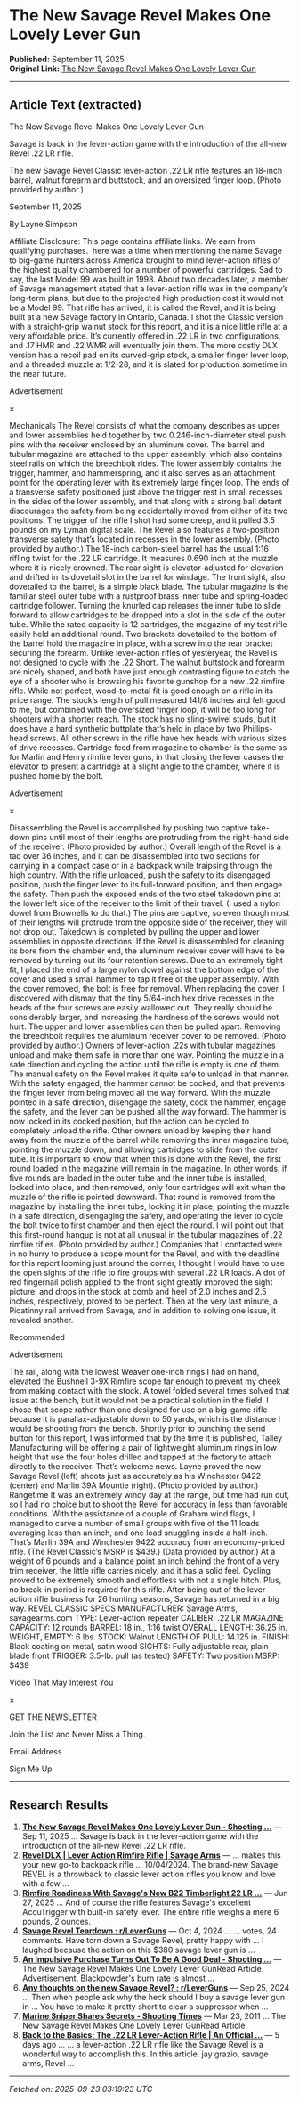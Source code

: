 # The New Savage Revel Makes One Lovely Lever Gun

**Published:** September 11, 2025  
**Original Link:** [The New Savage Revel Makes One Lovely Lever Gun](https://www.shootingtimes.com/editorial/savage-revel-lovely-lever-gun/532804)

---

## Article Text (extracted)


The New Savage Revel Makes One Lovely Lever Gun

Savage is back in the lever-action game with the introduction of the all-new Revel .22 LR rifle.

 The new Savage Revel Classic lever-action .22 LR rifle features an 18-inch barrel, walnut forearm and buttstock, and an oversized finger loop. (Photo provided by author.)

September 11, 2025

By Layne Simpson

Affiliate Disclosure: This page contains affiliate links. We earn from qualifying purchases.
 here was a time when mentioning the name Savage to big-game hunters across America brought to mind lever-action rifles of the highest quality chambered for a number of powerful cartridges. Sad to say, the last Model 99 was built in 1998. About two decades later, a member of Savage management stated that a lever-action rifle was in the company’s long-term plans, but due to the projected high production cost it would not be a Model 99.
That rifle has arrived, it is called the Revel, and it is being built at a new Savage factory in Ontario, Canada. I shot the Classic version with a straight-grip walnut stock for this report, and it is a nice little rifle at a very affordable price. It’s currently offered in .22 LR in two configurations, and .17 HMR and .22 WMR will eventually join them. The more costly DLX version has a recoil pad on its curved-grip stock, a smaller finger lever loop, and a threaded muzzle at 1/2-28, and it is slated for production sometime in the near future.

Advertisement

×

Mechanicals
The Revel consists of what the company describes as upper and lower assemblies held together by two 0.246-inch-diameter steel push pins with the receiver enclosed by an aluminum cover. The barrel and tubular magazine are attached to the upper assembly, which also contains steel rails on which the breechbolt rides. The lower assembly contains the trigger, hammer, and hammerspring, and it also serves as an attachment point for the operating lever with its extremely large finger loop. The ends of a transverse safety positioned just above the trigger rest in small recesses in the sides of the lower assembly, and that along with a strong ball detent discourages the safety from being accidentally moved from either of its two positions. The trigger of the rifle I shot had some creep, and it pulled 3.5 pounds on my Lyman digital scale.
The Revel also features a two-position transverse safety that’s located in recesses in the lower assembly. (Photo provided by author.)
The 18-inch carbon-steel barrel has the usual 1:16 rifling twist for the .22 LR cartridge. It measures 0.690 inch at the muzzle where it is nicely crowned. The rear sight is elevator-adjusted for elevation and drifted in its dovetail slot in the barrel for windage. The front sight, also dovetailed to the barrel, is a simple black blade. The tubular magazine is the familiar steel outer tube with a rustproof brass inner tube and spring-loaded cartridge follower. Turning the knurled cap releases the inner tube to slide forward to allow cartridges to be dropped into a slot in the side of the outer tube. While the rated capacity is 12 cartridges, the magazine of my test rifle easily held an additional round. Two brackets dovetailed to the bottom of the barrel hold the magazine in place, with a screw into the rear bracket securing the forearm. Unlike lever-action rifles of yesteryear, the Revel is not designed to cycle with the .22 Short.
The walnut buttstock and forearm are nicely shaped, and both have just enough contrasting figure to catch the eye of a shooter who is browsing his favorite gunshop for a new .22 rimfire rifle. While not perfect, wood-to-metal fit is good enough on a rifle in its price range. The stock’s length of pull measured 141/8 inches and felt good to me, but combined with the oversized finger loop, it will be too long for shooters with a shorter reach. The stock has no sling-swivel studs, but it does have a hard synthetic buttplate that’s held in place by two Phillips-head screws. All other screws in the rifle have hex heads with various sizes of drive recesses. Cartridge feed from magazine to chamber is the same as for Marlin and Henry rimfire lever guns, in that closing the lever causes the elevator to present a cartridge at a slight angle to the chamber, where it is pushed home by the bolt.

Advertisement

×

Disassembling the Revel is accomplished by pushing two captive take-down pins until most of their lengths are protruding from the right-hand side of the receiver. (Photo provided by author.)
Overall length of the Revel is a tad over 36 inches, and it can be disassembled into two sections for carrying in a compact case or in a backpack while traipsing through the high country. With the rifle unloaded, push the safety to its disengaged position, push the finger lever to its full-­forward position, and then engage the safety. Then push the exposed ends of the two steel takedown pins at the lower left side of the receiver to the limit of their travel. (I used a nylon dowel from Brownells to do that.) The pins are captive, so even though most of their lengths will protrude from the opposite side of the receiver, they will not drop out. Takedown is completed by pulling the upper and lower assemblies in opposite directions.
If the Revel is disassembled for cleaning its bore from the chamber end, the aluminum receiver cover will have to be removed by turning out its four retention screws. Due to an extremely tight fit, I placed the end of a large nylon dowel against the bottom edge of the cover and used a small hammer to tap it free of the upper assembly. With the cover removed, the bolt is free for removal. When replacing the cover, I discovered with dismay that the tiny 5/64-inch hex drive recesses in the heads of the four screws are easily wallowed out. They really should be considerably larger, and increasing the hardness of the screws would not hurt.
The upper and lower assemblies can then be pulled apart. Removing the breechbolt requires the aluminum receiver cover to be removed. (Photo provided by author.)
Owners of lever-action .22s with tubular magazines unload and make them safe in more than one way. Pointing the muzzle in a safe direction and cycling the action until the rifle is empty is one of them. The manual safety on the Revel makes it quite safe to unload in that manner. With the safety engaged, the hammer cannot be cocked, and that prevents the finger lever from being moved all the way forward. With the muzzle pointed in a safe direction, disengage the safety, cock the hammer, engage the safety, and the lever can be pushed all the way forward. The hammer is now locked in its cocked position, but the action can be cycled to completely unload the rifle.
Other owners unload by keeping their hand away from the muzzle of the barrel while removing the inner magazine tube, pointing the muzzle down, and allowing cartridges to slide from the outer tube. It is important to know that when this is done with the Revel, the first round loaded in the magazine will remain in the magazine. In other words, if five rounds are loaded in the outer tube and the inner tube is installed, locked into place, and then removed, only four cartridges will exit when the muzzle of the rifle is pointed downward. That round is removed from the magazine by installing the inner tube, locking it in place, pointing the muzzle in a safe direction, disengaging the safety, and operating the lever to cycle the bolt twice to first chamber and then eject the round. I will point out that this first-round hangup is not at all unusual in the tubular magazines of .22 rimfire rifles.
(Photo provided by author.)
Companies that I contacted were in no hurry to produce a scope mount for the Revel, and with the deadline for this report looming just around the corner, I thought I would have to use the open sights of the rifle to fire groups with several .22 LR loads. A dot of red fingernail polish applied to the front sight greatly improved the sight picture, and drops in the stock at comb and heel of 2.0 inches and 2.5 inches, respectively, proved to be perfect. Then at the very last minute, a Picatinny rail arrived from Savage, and in addition to solving one issue, it revealed another.

Recommended

Advertisement

The rail, along with the lowest Weaver one-inch rings I had on hand, elevated the Bushnell 3-9X Rimfire scope far enough to prevent my cheek from making contact with the stock. A towel folded several times solved that issue at the bench, but it would not be a practical solution in the field. I chose that scope rather than one designed for use on a big-game rifle because it is parallax-adjustable down to 50 yards, which is the distance I would be shooting from the bench. Shortly prior to punching the send button for this report, I was informed that by the time it is published, Talley Manufacturing will be offering a pair of lightweight aluminum rings in low height that use the four holes drilled and tapped at the factory to attach directly to the receiver. That’s welcome news.
Layne proved the new Savage Revel (left) shoots just as accurately as his Winchester 9422 (center) and Marlin 39A Mountie (right). (Photo provided by author.)
Rangetime
It was an extremely windy day at the range, but time had run out, so I had no choice but to shoot the Revel for accuracy in less than favorable conditions. With the assistance of a couple of Graham wind flags, I managed to carve a number of small groups with five of the 11 loads averaging less than an inch, and one load snuggling inside a half-inch. That’s Marlin 39A and Winchester 9422 accuracy from an economy-priced rifle. (The Revel Classic’s MSRP is $439.)
(Data provided by author.)
At a weight of 6 pounds and a balance point an inch behind the front of a very trim receiver, the little rifle carries nicely, and it has a solid feel. Cycling proved to be extremely smooth and effortless with not a single hitch. Plus, no break-in period is required for this rifle. After being out of the lever-action rifle business for 26 hunting seasons, Savage has returned in a big way.
REVEL CLASSIC SPECS
MANUFACTURER:
 Savage Arms, 
savagearms.com
TYPE:
 Lever-action repeater
CALIBER:
 .22 LR
MAGAZINE CAPACITY:
 12 rounds
BARREL:
 18 in., 1:16 twist
OVERALL LENGTH:
 36.25 in.
WEIGHT, EMPTY:
 6 lbs.
STOCK:
 Walnut
LENGTH OF PULL:
 14.125 in.
FINISH:
 Black coating on metal, satin wood
SIGHTS:
 Fully adjustable rear, plain blade front
TRIGGER:
 3.5-lb. pull (as tested)
SAFETY:
 Two position
MSRP:
 $439

Video That May Interest You

×

GET THE NEWSLETTER

 Join the List and Never Miss a Thing.

Email Address

Sign Me Up

---

## Research Results

1. **[The New Savage Revel Makes One Lovely Lever Gun - Shooting ...](https://www.shootingtimes.com/editorial/savage-revel-lovely-lever-gun/532804)** — Sep 11, 2025 ... Savage is back in the lever-action game with the introduction of the all-new Revel .22 LR rifle.
2. **[Revel DLX | Lever Action Rimfire Rifle | Savage Arms](https://savagearms.com/firearms/model/revel-dlx)** — ... makes this your new go-to backpack rifle ... 10/04/2024. The brand-new Savage REVEL is a throwback to classic lever action rifles you know and love with a few ...
3. **[Rimfire Readiness With Savage's New B22 Timberlight 22 LR ...](https://www.shootingtimes.com/editorial/rimfire-readiness-savages-b22-timberlight/527153)** — Jun 27, 2025 ... And of course the rifle features Savage's excellent AccuTrigger with built-in safety lever. The entire rifle weighs a mere 6 pounds, 2 ounces.
4. **[Savage Revel Teardown : r/LeverGuns](https://www.reddit.com/r/LeverGuns/comments/1fvoj0h/savage_revel_teardown/)** — Oct 4, 2024 ... ... votes, 24 comments. Have torn down a Savage Revel, pretty happy with ... I laughed because the action on this $380 savage lever gun is ...
5. **[An Impulsive Purchase Turns Out To Be A Good Deal - Shooting ...](https://www.shootingtimes.com/editorial/longgun_reviews_st_impulse_200908/100053)** — The New Savage Revel Makes One Lovely Lever GunRead Article. Advertisement. Blackpowder's burn rate is almost ...
6. **[Any thoughts on the new Savage Revel? : r/LeverGuns](https://www.reddit.com/r/LeverGuns/comments/1fosd4c/any_thoughts_on_the_new_savage_revel/)** — Sep 25, 2024 ... Then when people ask why the heck should I buy a savage lever gun in ... You have to make it pretty short to clear a suppressor when ...
7. **[Marine Sniper Shares Secrets - Shooting Times](https://www.shootingtimes.com/editorial/longgun_reviews_road_map_to_long_range_success_032211/99741)** — Mar 23, 2011 ... The New Savage Revel Makes One Lovely Lever GunRead Article.
8. **[Back to the Basics: The .22 LR Lever-Action Rifle | An Official ...](https://www.shootingillustrated.com/content/back-to-the-basics-the-22-lr-lever-action-rifle/)** — 5 days ago ... ... a lever-action .22 LR rifle like the Savage Revel is a wonderful way to accomplish this. In this article. jay grazio, savage arms, Revel ...

---

*Fetched on: 2025-09-23 03:19:23 UTC*